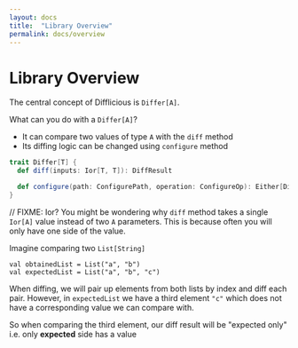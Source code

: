 ```yaml
---
layout: docs
title:  "Library Overview"
permalink: docs/overview
---
```


# Library Overview

The central concept of Difflicious is `Differ[A]`.

What can you do with a `Differ[A]`?

- It can compare two values of type `A` with the `diff` method
- Its diffing logic can be changed using `configure` method

```scala
trait Differ[T] {
  def diff(inputs: Ior[T, T]): DiffResult

  def configure(path: ConfigurePath, operation: ConfigureOp): Either[DifferUpdateError, Differ[T]]
}
```

// FIXME: Ior?
You might be wondering why `diff` method takes a single `Ior[A]` value instead of two `A` parameters. 
This is because often you will only have one side of the value. 

Imagine comparing two `List[String]`

```
val obtainedList = List("a", "b")
val expectedList = List("a", "b", "c")
```

When diffing, we will pair up elements from both lists by index and diff each pair. 
However, in `expectedList` we have a third element `"c"` which does not have a corresponding value we can compare with.

So when comparing the third element, our diff result will be "expected only" i.e. only **expected** side has a value

